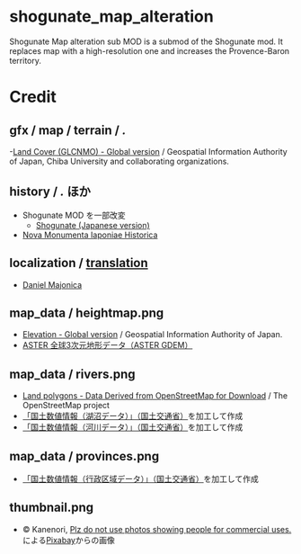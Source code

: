 # shogunate_map_alteration
Shogunate Map alteration sub MOD is a submod of the Shogunate mod. It replaces map with a high-resolution one and increases the Provence-Baron territory.

# Credit
## gfx / map / terrain / *.*
-[Land Cover (GLCNMO) - Global version](https://globalmaps.github.io/glcnmo.html) / Geospatial Information Authority of Japan, Chiba University and collaborating organizations.

## history / *.* ほか
- Shogunate MOD を一部改変
  - [Shogunate (Japanese version)](https://steamcommunity.com/sharedfiles/filedetails/?id=2253279956)
- [Nova Monumenta Iaponiae Historica](https://steamcommunity.com/sharedfiles/filedetails/?id=333442855)

## localization / [translation](https://github.com/almandite1/shogunate_map_alteration/pulls?q=is%3Apr+author%3Adaniel-majonica+is%3Aclosed+)
- [Daniel Majonica](https://github.com/daniel-majonica)

## map_data / heightmap.png
- [Elevation - Global version](https://globalmaps.github.io/el.html) / Geospatial Information Authority of Japan.
- [ASTER 全球3次元地形データ（ASTER GDEM）](https://www.jspacesystems.or.jp/ersdac/GDEM/J/)

## map_data / rivers.png
- [Land polygons - Data Derived from OpenStreetMap for Download](https://osmdata.openstreetmap.de) / The OpenStreetMap project
- [「国土数値情報（湖沼データ）」（国土交通省）](https://nlftp.mlit.go.jp/ksj)を加工して作成
- [「国土数値情報（河川データ）」（国土交通省）](https://nlftp.mlit.go.jp/ksj)を加工して作成

## map_data / provinces.png
- [「国土数値情報（行政区域データ）」（国土交通省）](https://nlftp.mlit.go.jp/ksj)を加工して作成

## thumbnail.png
- © Kanenori, [Plz do not use photos showing people for commercial uses.](https://pixabay.com/ja/users/kanenori-4749850/?utm_source=link-attribution&amp;utm_medium=referral&amp;utm_campaign=image&amp;utm_content=2297961)による[Pixabay](https://pixabay.com/ja/?utm_source=link-attribution&amp;utm_medium=referral&amp;utm_campaign=image&amp;utm_content=2297961)からの画像
